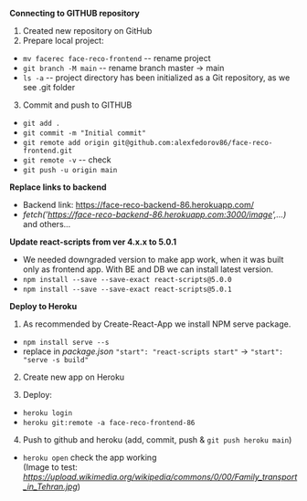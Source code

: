 **Connecting to GITHUB repository**

1. Created new repository on GitHub
2. Prepare local project:
- `mv facerec face-reco-frontend` -- rename project
- `git branch -M main` -- rename branch master -> main
- `ls -a` -- project directory has been initialized as a Git repository, as we see .git folder
3. Commit and push to GITHUB
- `git add .`
- `git commit -m "Initial commit"`
- `git remote add origin git@github.com:alexfedorov86/face-reco-frontend.git`
- `git remote -v` -- check
- `git push -u origin main`

**Replace links to backend**

- Backend link: https://face-reco-backend-86.herokuapp.com/
- _fetch('https://face-reco-backend-86.herokuapp.com:3000/image',...)_ and others...  


**Update react-scripts from ver 4.x.x to 5.0.1**
- We needed downgraded version to make app work, when it was built only as frontend app.
With BE and DB we can install latest version.
- `npm install --save --save-exact react-scripts@5.0.0`
- `npm install --save --save-exact react-scripts@5.0.1`


**Deploy to Heroku**

1. As recommended by Create-React-App we install NPM serve package.  
- `npm install serve --s`  
- replace in _package.json_ `"start": "react-scripts start"` -> `"start": "serve -s build"`

2. Create new app on Heroku

3. Deploy: 
- `heroku login`  
- `heroku git:remote -a face-reco-frontend-86`

4. Push to github and heroku (add, commit, push & `git push heroku main`)  

- `heroku open` check the app working  
(Image to test: *https://upload.wikimedia.org/wikipedia/commons/0/00/Family_transport_in_Tehran.jpg*)